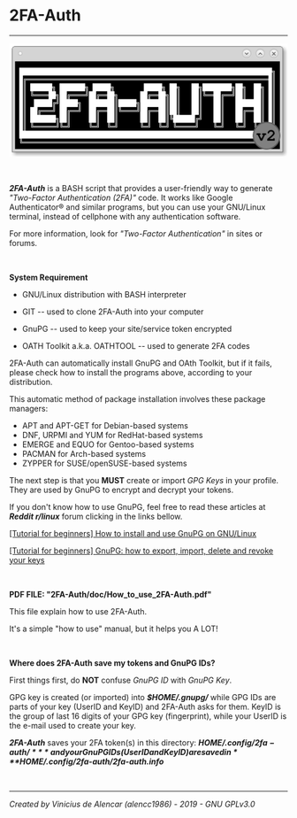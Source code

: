 # 2FA-Auth

---

![2FA](image/2FA-Auth.png "Generating 2FA login codes in your terminal")

<br>

***2FA-Auth*** is a BASH script that provides a user-friendly way to generate *"Two-Factor Authentication (2FA)"* code. It works like Google Authenticator® and similar programs, but you can use your GNU/Linux terminal, instead of cellphone with any authentication software.

For more information, look for *"Two-Factor Authentication"* in sites or forums.

<br>

**System Requirement**

* GNU/Linux distribution with BASH interpreter

* GIT -- used to clone 2FA-Auth into your computer

* GnuPG -- used to keep your site/service token encrypted

* OATH Toolkit a.k.a. OATHTOOL -- used to generate 2FA codes

2FA-Auth can automatically install GnuPG and OAth Toolkit, but if it fails, please check how to install the programs above, according to your distribution.

This automatic method of package installation involves these package managers:

* APT and APT-GET for Debian-based systems
* DNF, URPMI and YUM for RedHat-based systems
* EMERGE and EQUO for Gentoo-based systems
* PACMAN for Arch-based systems
* ZYPPER for SUSE/openSUSE-based systems

The next step is that you **MUST** create or import *GPG Keys* in your profile. They are used by GnuPG to encrypt and decrypt your tokens.

If you don't know how to use GnuPG, feel free to read these articles at ***Reddit r/linux*** forum clicking in the links bellow.

[[Tutorial for beginners] How to install and use GnuPG on GNU/Linux](https://www.reddit.com/r/linux/comments/creb29/tutorial_for_beginners_how_to_install_and_use/)

[[Tutorial for beginners] GnuPG: how to export, import, delete and revoke your keys](https://www.reddit.com/r/linux/comments/ct7yjr/tutorial_for_beginners_gnupg_how_to_export_import/)

<br>

**PDF FILE: "2FA-Auth/doc/How_to_use_2FA-Auth.pdf"**

This file explain how to use 2FA-Auth.

It's a simple "how to use" manual, but it helps you A LOT!

<br>

**Where does 2FA-Auth save my tokens and GnuPG IDs?**

First things first, do **NOT** confuse *GnuPG ID* with *GnuPG Key*.

GPG key is created (or imported) into ***$HOME/.gnupg/*** while GPG IDs are parts of your key (UserID and KeyID) and 2FA-Auth asks for them. KeyID is the group of last 16 digits of your GPG key (fingerprint), while your UserID is the e-mail used to create your key.

***2FA-Auth*** saves your 2FA token(s) in this directory: ***$HOME/.config/2fa-auth/*** and your GnuPG IDs (UserID and KeyID) are saved in ***$HOME/.config/2fa-auth/2fa-auth.info***

<br>

---
*Created by Vinicius de Alencar (alencc1986) - 2019 - GNU GPLv3.0*
